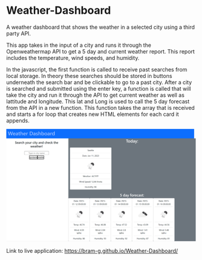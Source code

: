 # Weather-Dashboard
A weather dashboard that shows the weather in a selected city using a third party API.

This app takes in the input of a city and runs it through the Openweathermap API to get a 5 day and current weather report. This report includes the temperature, wind speeds, and humidity.

In the javascript, the first function is called to receive past searches from local storage. In theory these searches should be stored in buttons underneath the search bar and be clickable to go to a past city. After a city is searched and submitted using the enter key, a function is called that will take the city and run it through the API to get current weather as well as lattitude and longitude. This lat and Long is used to call the 5 day forecast from the API in a new function. This function takes the array that is received and starts a for loop that creates new HTML elements for each card it appends.

![screenshot of app](./assets/img/screenshot.png "Screenshot")

Link to live application: https://bram-g.github.io/Weather-Dashboard/